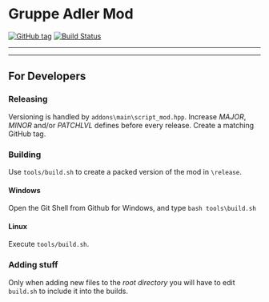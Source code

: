 # Gruppe Adler Mod

[![GitHub tag](https://img.shields.io/github/tag/gruppe-adler/gruppe_adler_mod.svg)](https://github.com/gruppe-adler/gruppe_adler_mod/releases)
[![Build Status](https://travis-ci.org/gruppe-adler/gruppe_adler_mod.svg?branch=master)](https://travis-ci.org/gruppe-adler/gruppe_adler_mod)

***
***

## For Developers

### Releasing

Versioning is handled by `addons\main\script_mod.hpp`. Increase *MAJOR*, *MINOR* and/or *PATCHLVL* defines before every release. Create a matching GitHub tag.

### Building

Use `tools/build.sh` to create a packed version of the mod in `\release`.

#### Windows

Open the Git Shell from Github for Windows, and type `bash tools\build.sh`

#### Linux

Execute `tools/build.sh`.

### Adding stuff

Only when adding new files to the *root directory* you will have to edit `build.sh` to include it into the builds.
